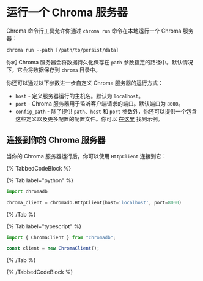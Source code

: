 # 运行一个 Chroma 服务器

Chroma 命令行工具允许你通过 `chroma run` 命令在本地运行一个 Chroma 服务器：

```terminal
chroma run --path [/path/to/persist/data]
```

你的 Chroma 服务器会将数据持久化保存在 `path` 参数指定的路径中。默认情况下，它会将数据保存到 `chroma` 目录中。

你还可以通过以下参数进一步自定义 Chroma 服务器的运行方式：
* `host` - 定义服务器运行的主机名。默认为 `localhost`。
* `port` - Chroma 服务器用于监听客户端请求的端口。默认端口为 `8000`。
* `config_path` - 除了提供 `path`、`host` 和 `port` 参数外，你还可以提供一个包含这些定义以及更多配置的配置文件。你可以 [在这里](https://github.com/chroma-core/chroma/blob/main/rust/frontend/sample_configs/single_node_full.yaml) 找到示例。

## 连接到你的 Chroma 服务器

当你的 Chroma 服务器运行后，你可以使用 `HttpClient` 连接到它：

{% TabbedCodeBlock %}

{% Tab label="python" %}
```python
import chromadb

chroma_client = chromadb.HttpClient(host='localhost', port=8000)
```
{% /Tab %}

{% Tab label="typescript" %}
```typescript
import { ChromaClient } from "chromadb";

const client = new ChromaClient();
```
{% /Tab %}

{% /TabbedCodeBlock %}